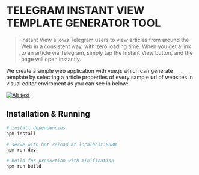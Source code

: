 # TELEGRAM INSTANT VIEW TEMPLATE GENERATOR TOOL

> Instant View allows Telegram users to view articles from around the Web in a consistent way, with zero loading time. When you get a link to an article via Telegram, simply tap the Instant View button, and the page will open instantly.

We create a simple web application with vue.js which can generate template by selecting a article properties of every sample url of websites in visual editor enviroment as you can see in below:

[![Alt text](https://dl.dropboxusercontent.com/content_link/IVafZWJjdoZKAtOzIYwLghobbU64BFDnaPPpZer8RL1kd30Swviedk41bn0rfRqu/file?dl=1)](http://93.190.142.198/instantview)

## Installation & Running

``` bash
# install dependencies
npm install

# serve with hot reload at localhost:8080
npm run dev

# build for production with minification
npm run build

```
